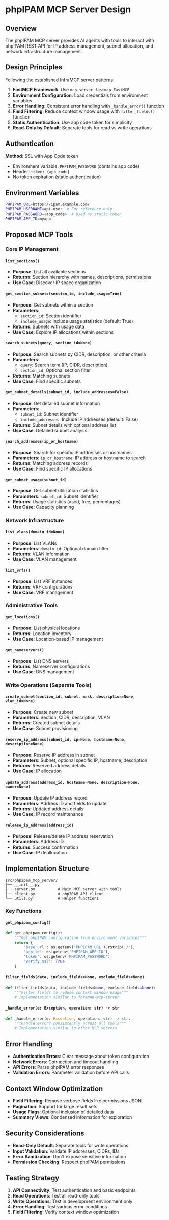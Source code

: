 # phpIPAM MCP Server Design

## Overview

The phpIPAM MCP server provides AI agents with tools to interact with phpIPAM REST API for IP address management, subnet allocation, and network infrastructure management.

## Design Principles

Following the established InfraMCP server patterns:

1. **FastMCP Framework**: Use `mcp.server.fastmcp.FastMCP`
2. **Environment Configuration**: Load credentials from environment variables
3. **Error Handling**: Consistent error handling with `_handle_error()` function
4. **Field Filtering**: Reduce context window usage with `filter_fields()` function
5. **Static Authentication**: Use app code token for simplicity
6. **Read-Only by Default**: Separate tools for read vs write operations

## Authentication

**Method**: SSL with App Code token
- Environment variable: `PHPIPAM_PASSWORD` (contains app code)
- Header: `token: {app_code}`
- No token expiration (static authentication)

## Environment Variables

```bash
PHPIPAM_URL=https://ipam.example.com/
PHPIPAM_USERNAME=api-user  # For reference only
PHPIPAM_PASSWORD=<app_code>  # Used as static token
PHPIPAM_APP_ID=myapp
```

## Proposed MCP Tools

### Core IP Management

#### `list_sections()`
- **Purpose**: List all available sections
- **Returns**: Section hierarchy with names, descriptions, permissions
- **Use Case**: Discover IP space organization

#### `get_section_subnets(section_id, include_usage=True)`
- **Purpose**: Get subnets within a section
- **Parameters**: 
  - `section_id`: Section identifier
  - `include_usage`: Include usage statistics (default: True)
- **Returns**: Subnets with usage data
- **Use Case**: Explore IP allocations within sections

#### `search_subnets(query, section_id=None)`
- **Purpose**: Search subnets by CIDR, description, or other criteria
- **Parameters**:
  - `query`: Search term (IP, CIDR, description)
  - `section_id`: Optional section filter
- **Returns**: Matching subnets
- **Use Case**: Find specific subnets

#### `get_subnet_details(subnet_id, include_addresses=False)`
- **Purpose**: Get detailed subnet information
- **Parameters**:
  - `subnet_id`: Subnet identifier
  - `include_addresses`: Include IP addresses (default: False)
- **Returns**: Subnet details with optional address list
- **Use Case**: Detailed subnet analysis

#### `search_addresses(ip_or_hostname)`
- **Purpose**: Search for specific IP addresses or hostnames
- **Parameters**: `ip_or_hostname`: IP address or hostname to search
- **Returns**: Matching address records
- **Use Case**: Find specific IP allocations

#### `get_subnet_usage(subnet_id)`
- **Purpose**: Get subnet utilization statistics
- **Parameters**: `subnet_id`: Subnet identifier
- **Returns**: Usage statistics (used, free, percentages)
- **Use Case**: Capacity planning

### Network Infrastructure

#### `list_vlans(domain_id=None)`
- **Purpose**: List VLANs
- **Parameters**: `domain_id`: Optional domain filter
- **Returns**: VLAN information
- **Use Case**: VLAN management

#### `list_vrfs()`
- **Purpose**: List VRF instances
- **Returns**: VRF configurations
- **Use Case**: VRF management

### Administrative Tools

#### `get_locations()`
- **Purpose**: List physical locations
- **Returns**: Location inventory
- **Use Case**: Location-based IP management

#### `get_nameservers()`
- **Purpose**: List DNS servers
- **Returns**: Nameserver configurations
- **Use Case**: DNS management

### Write Operations (Separate Tools)

#### `create_subnet(section_id, subnet, mask, description=None, vlan_id=None)`
- **Purpose**: Create new subnet
- **Parameters**: Section, CIDR, description, VLAN
- **Returns**: Created subnet details
- **Use Case**: Subnet provisioning

#### `reserve_ip_address(subnet_id, ip=None, hostname=None, description=None)`
- **Purpose**: Reserve IP address in subnet
- **Parameters**: Subnet, optional specific IP, hostname, description
- **Returns**: Reserved address details
- **Use Case**: IP allocation

#### `update_address(address_id, hostname=None, description=None, owner=None)`
- **Purpose**: Update IP address record
- **Parameters**: Address ID and fields to update
- **Returns**: Updated address details
- **Use Case**: IP record maintenance

#### `release_ip_address(address_id)`
- **Purpose**: Release/delete IP address reservation
- **Parameters**: Address ID
- **Returns**: Success confirmation
- **Use Case**: IP deallocation

## Implementation Structure

```
src/phpipam_mcp_server/
├── __init__.py
├── server.py          # Main MCP server with tools
├── client.py          # phpIPAM API client
└── utils.py           # Helper functions
```

### Key Functions

#### `get_phpipam_config()`
```python
def get_phpipam_config():
    """Get phpIPAM configuration from environment variables"""
    return {
        'base_url': os.getenv('PHPIPAM_URL').rstrip('/'),
        'app_id': os.getenv('PHPIPAM_APP_ID'),
        'token': os.getenv('PHPIPAM_PASSWORD'),
        'verify_ssl': True
    }
```

#### `filter_fields(data, include_fields=None, exclude_fields=None)`
```python
def filter_fields(data, include_fields=None, exclude_fields=None):
    """Filter fields to reduce context window usage"""
    # Implementation similar to foreman-mcp-server
```

#### `_handle_error(e: Exception, operation: str) -> str`
```python
def _handle_error(e: Exception, operation: str) -> str:
    """Handle errors consistently across all tools"""
    # Implementation similar to other MCP servers
```

## Error Handling

- **Authentication Errors**: Clear message about token configuration
- **Network Errors**: Connection and timeout handling
- **API Errors**: Parse phpIPAM error responses
- **Validation Errors**: Parameter validation before API calls

## Context Window Optimization

- **Field Filtering**: Remove verbose fields like permissions JSON
- **Pagination**: Support for large result sets
- **Usage Flags**: Optional inclusion of detailed data
- **Summary Views**: Condensed information for exploration

## Security Considerations

- **Read-Only Default**: Separate tools for write operations
- **Input Validation**: Validate IP addresses, CIDRs, IDs
- **Error Sanitization**: Don't expose sensitive information
- **Permission Checking**: Respect phpIPAM permissions

## Testing Strategy

1. **API Connectivity**: Test authentication and basic endpoints
2. **Read Operations**: Test all read-only tools
3. **Write Operations**: Test in development environment only
4. **Error Handling**: Test various error conditions
5. **Field Filtering**: Verify context window optimization
